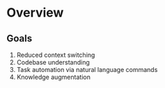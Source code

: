 # Overview

## Goals

1. Reduced context switching
2. Codebase understanding
3. Task automation via natural language commands
4. Knowledge augmentation
